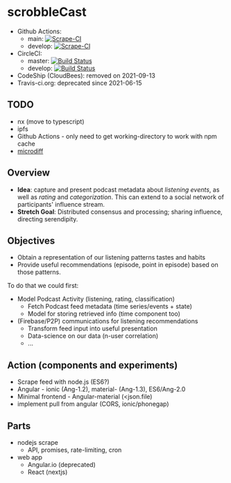 # scrobbleCast

- Github Actions:
  - main: [![Scrape-CI](https://github.com/daneroo/scrobbleCast/actions/workflows/scrape-ci.yml/badge.svg)](https://github.com/daneroo/scrobbleCast/actions/workflows/scrape-ci.yml)
  - develop: [![Scrape-CI](https://github.com/daneroo/scrobbleCast/actions/workflows/scrape-ci.yml/badge.svg?branch=develop)](https://github.com/daneroo/scrobbleCast/actions/workflows/scrape-ci.yml)
- CircleCI:
  - master: [![Build Status](https://circleci.com/gh/daneroo/scrobbleCast.svg?&style=shield)](https://circleci.com/gh/daneroo/scrobbleCast)
  - develop: [![Build Status](https://circleci.com/gh/daneroo/scrobbleCast/tree/develop.svg?style=shield)](https://circleci.com/gh/daneroo/scrobbleCast)
- CodeShip (CloudBees): removed on 2021-09-13
- Travis-ci.org: deprecated since 2021-06-15

## TODO

- nx (move to typescript)
- ipfs
- Github Actions - only need to get working-directory to work with npm cache
- [microdiff](https://github.com/AsyncBanana/microdiff)

## Overview

- __Idea__: capture and present podcast metadata about *listening events*, as well as *rating* and *categorization*. This can extend to a social network of participants' influence stream.
- __Stretch Goal__: Distributed consensus and processing; sharing influence, directing serendipity.

## Objectives

- Obtain a representation of our listening patterns tastes and habits
- Provide useful recommendations (episode, point in episode) based on those patterns.

To do that we could first:

- Model Podcast Activity (listening, rating, classification)
  - Fetch Podcast feed metadata (time series/events + state)
  - Model for storing retrieved info (time component too)
- (Firebase/P2P) communications for listening recommendations
  - Transform feed input into useful presentation
  - Data-science on our data (n-user correlation)
  - ...

## Action (components and experiments)

- Scrape feed with node.js (ES6?)
- Angular - ionic (Ang-1.2), material- (Ang-1.3), ES6/Ang-2.0
- Minimal frontend - Angular-material (<json.file)
- implement pull from angular (CORS, ionic/phonegap)

## Parts

- nodejs scrape
  - API, promises, rate-limiting, cron
- web app
  - Angular.io (deprecated)
  - React (nextjs)
  